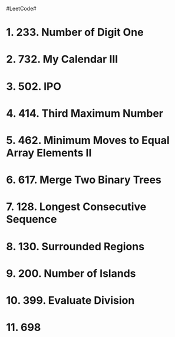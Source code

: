 #LeetCode#

# 1. 233. Number of Digit One #

# 2. 732. My Calendar III #

# 3. 502. IPO #

# 4. 414. Third Maximum Number #

# 5. 462. Minimum Moves to Equal Array Elements II #

# 6. 617. Merge Two Binary Trees #

# 7. 128. Longest Consecutive Sequence #

# 8. 130. Surrounded Regions #

# 9. 200. Number of Islands #

# 10. 399. Evaluate Division #

# 11. 698 #
